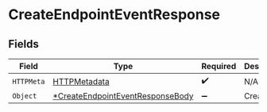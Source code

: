 # CreateEndpointEventResponse


## Fields

| Field                                                                    | Type                                                                     | Required                                                                 | Description                                                              |
| ------------------------------------------------------------------------ | ------------------------------------------------------------------------ | ------------------------------------------------------------------------ | ------------------------------------------------------------------------ |
| `HTTPMeta`                                                               | [HTTPMetadata](./httpmetadata.md)                                        | :heavy_check_mark:                                                       | N/A                                                                      |
| `Object`                                                                 | [*CreateEndpointEventResponseBody](./createendpointeventresponsebody.md) | :heavy_minus_sign:                                                       | Created                                                                  |